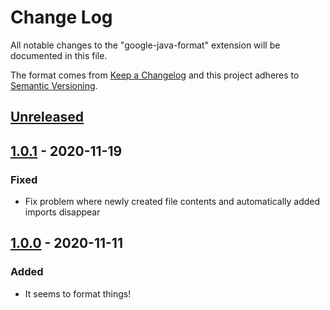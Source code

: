 # Change Log

All notable changes to the "google-java-format" extension will be documented in this file.

The format comes from [Keep a Changelog](http://keepachangelog.com/) and this project adheres to [Semantic Versioning](https://semver.org/spec/v2.0.0.html).

## [Unreleased]

## [1.0.1] - 2020-11-19

### Fixed

- Fix problem where newly created file contents and automatically added imports disappear

## [1.0.0] - 2020-11-11

### Added

- It seems to format things!

[Unreleased]: https://github.com/ilkka/vscode-google-java-format/compare/v1.0.1...HEAD
[1.0.1]: https://github.com/ilkka/vscode-google-java-format/compare/v1.0.0...v1.0.1
[1.0.0]: https://github.com/ilkka/vscode-google-java-format/compare/v0.3.0...v1.0.0

